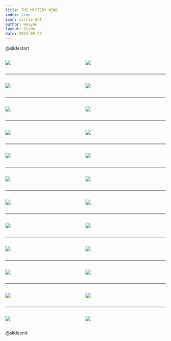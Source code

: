 ```yaml
---
title: THE MYSTERY WIND
index: true
icon: circle-dot
author: Haiyue
layout: Slide
date: 2024-09-22
---
```

 
@slidestart

<div style="display:flex">
<div style="flex:1">

![](https://raw.githubusercontent.com/yclord/reading/refs/heads/master/english/Level-N/THE%20MYSTERY%20WIND/001.webp)
</div>
<div style="flex:1">

![](https://raw.githubusercontent.com/yclord/reading/refs/heads/master/english/Level-N/THE%20MYSTERY%20WIND/002.webp)
</div>
</div>

---

<div style="display:flex">
<div style="flex:1">

![](https://raw.githubusercontent.com/yclord/reading/refs/heads/master/english/Level-N/THE%20MYSTERY%20WIND/003.webp)
</div>
<div style="flex:1">

![](https://raw.githubusercontent.com/yclord/reading/refs/heads/master/english/Level-N/THE%20MYSTERY%20WIND/004.webp)
</div>
</div>

---

<div style="display:flex">
<div style="flex:1">

![](https://raw.githubusercontent.com/yclord/reading/refs/heads/master/english/Level-N/THE%20MYSTERY%20WIND/005.webp)
</div>
<div style="flex:1">

![](https://raw.githubusercontent.com/yclord/reading/refs/heads/master/english/Level-N/THE%20MYSTERY%20WIND/006.webp)
</div>
</div>

---

<div style="display:flex">
<div style="flex:1">

![](https://raw.githubusercontent.com/yclord/reading/refs/heads/master/english/Level-N/THE%20MYSTERY%20WIND/007.webp)
</div>
<div style="flex:1">

![](https://raw.githubusercontent.com/yclord/reading/refs/heads/master/english/Level-N/THE%20MYSTERY%20WIND/008.webp)
</div>
</div>

---

<div style="display:flex">
<div style="flex:1">

![](https://raw.githubusercontent.com/yclord/reading/refs/heads/master/english/Level-N/THE%20MYSTERY%20WIND/009.webp)
</div>
<div style="flex:1">

![](https://raw.githubusercontent.com/yclord/reading/refs/heads/master/english/Level-N/THE%20MYSTERY%20WIND/010.webp)
</div>
</div>

---

<div style="display:flex">
<div style="flex:1">

![](https://raw.githubusercontent.com/yclord/reading/refs/heads/master/english/Level-N/THE%20MYSTERY%20WIND/011.webp)
</div>
<div style="flex:1">

![](https://raw.githubusercontent.com/yclord/reading/refs/heads/master/english/Level-N/THE%20MYSTERY%20WIND/012.webp)
</div>
</div>

---

<div style="display:flex">
<div style="flex:1">

![](https://raw.githubusercontent.com/yclord/reading/refs/heads/master/english/Level-N/THE%20MYSTERY%20WIND/013.webp)
</div>
<div style="flex:1">

![](https://raw.githubusercontent.com/yclord/reading/refs/heads/master/english/Level-N/THE%20MYSTERY%20WIND/014.webp)
</div>
</div>

---

<div style="display:flex">
<div style="flex:1">

![](https://raw.githubusercontent.com/yclord/reading/refs/heads/master/english/Level-N/THE%20MYSTERY%20WIND/015.webp)
</div>
<div style="flex:1">

![](https://raw.githubusercontent.com/yclord/reading/refs/heads/master/english/Level-N/THE%20MYSTERY%20WIND/016.webp)
</div>
</div>

---

<div style="display:flex">
<div style="flex:1">

![](https://raw.githubusercontent.com/yclord/reading/refs/heads/master/english/Level-N/THE%20MYSTERY%20WIND/017.webp)
</div>
<div style="flex:1">

![](https://raw.githubusercontent.com/yclord/reading/refs/heads/master/english/Level-N/THE%20MYSTERY%20WIND/018.webp)
</div>
</div>

---

<div style="display:flex">
<div style="flex:1">

![](https://raw.githubusercontent.com/yclord/reading/refs/heads/master/english/Level-N/THE%20MYSTERY%20WIND/019.webp)
</div>
<div style="flex:1">

![](https://raw.githubusercontent.com/yclord/reading/refs/heads/master/english/Level-N/THE%20MYSTERY%20WIND/020.webp)
</div>
</div>

---

<div style="display:flex">
<div style="flex:1">

![](https://raw.githubusercontent.com/yclord/reading/refs/heads/master/english/Level-N/THE%20MYSTERY%20WIND/021.webp)
</div>
<div style="flex:1">

![](https://raw.githubusercontent.com/yclord/reading/refs/heads/master/english/Level-N/THE%20MYSTERY%20WIND/022.webp)
</div>
</div>

---

<div style="display:flex">
<div style="flex:1">

![](https://raw.githubusercontent.com/yclord/reading/refs/heads/master/english/Level-N/THE%20MYSTERY%20WIND/023.webp)
</div>
<div style="flex:1">

![](https://raw.githubusercontent.com/yclord/reading/refs/heads/master/english/Level-N/THE%20MYSTERY%20WIND/024.webp)
</div>
</div>

@slideend